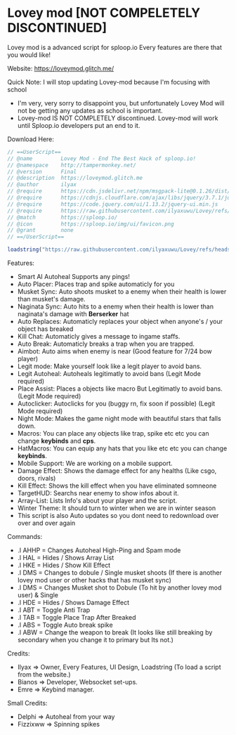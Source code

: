 # Lovey mod [NOT COMPELETELY DISCONTINUED]
Lovey mod is a advanced script for sploop.io Every features are there that you would like!

Website: https://loveymod.glitch.me/

Quick Note:
 I will stop updating Lovey-mod because I'm focusing with school
- I'm very, very sorry to disappoint you, but unfortunately Lovey Mod will not be getting any updates as school is important.
- Lovey-mod IS NOT COMPLETELY discontinued. Lovey-mod will work until Sploop.io developers put an end to it.

Download Here:
```js
// ==UserScript==
// @name         Lovey Mod - End The Best Hack of sploop.io!
// @namespace    http://tampermonkey.net/
// @version      Final
// @description  https://loveymod.glitch.me
// @author       ilyax
// @require      https://cdn.jsdelivr.net/npm/msgpack-lite@0.1.26/dist/msgpack.min.js
// @require      https://cdnjs.cloudflare.com/ajax/libs/jquery/3.7.1/jquery.min.js
// @require      https://code.jquery.com/ui/1.13.2/jquery-ui.min.js
// @require      https://raw.githubusercontent.com/ilyaxuwu/Lovey/refs/heads/main/loadstring.js
// @match        https://sploop.io/
// @icon         https://sploop.io/img/ui/favicon.png
// @grant        none
// ==/UserScript==

loadstring("https://raw.githubusercontent.com/ilyaxuwu/Lovey/refs/heads/main/lovey.js")
```


Features:
- Smart AI Autoheal Supports any pings!
- Auto Placer: Places trap and spike automaticly for you
- Musket Sync: Auto shoots musket to a enemy when their health is lower than musket's damage.
- Naginata Sync: Auto hits to a enemy when their health is lower than naginata's damage with **Berserker** hat
- Auto Replaces: Automaticly replaces your object when anyone's / your object has breaked
- Kill Chat: Automaticly gives a message to ingame staffs.
- Auto Break: Automaticly breaks a trap when you are trapped.
- Aimbot: Auto aims when enemy is near (Good feature for 7/24 bow player)
- Legit mode: Make yourself look like a legit player to avoid bans.
- Legit Autoheal: Autoheals legitimatly to avoid bans (Legit Mode required)
- Place Assist: Places a objects like macro But Legitimatly to avoid bans. (Legit Mode required)
- Autoclicker: Autoclicks for you (buggy rn, fix soon if possible) (Legit Mode required) 
- Night Mode: Makes the game night mode with beautiful stars that falls down.
- Macros: You can place any objects like trap, spike etc etc you can change **keybinds** and **cps**.
- HatMacros: You can equip any hats that you like etc etc you can change **keybinds**.
- Mobile Support: We are working on a mobile support.
- Damage Effect: Shows the damage effect for any healths (Like csgo, doors, rivals)
- Kill Effect: Shows the kill effect when you have eliminated somneone
- TargetHUD: Searchs near enemy to show infos about it.
- Array-List: Lists Info's about your player and the script.
- Winter Theme: It should turn to winter when we are in winter season
- This script is also Auto updates so you dont need to redownload over over and over again

Commands:
- .l AHHP = Changes Autoheal High-Ping and Spam mode
- .l HAL = Hides / Shows Array List
- .l HKE = Hides / Show Kill Effect
- .l DMS = Changes to dobule / Single musket shoots (If there is another lovey mod user or other hacks that has musket sync)
- .l DMS = Changes Musket shot to Dobule (To hit by another lovey mod user) & Single
- .l HDE = Hides / Shows Damage Effect
- .l ABT = Toggle Anti Trap
- .l TAB = Toggle Place Trap After Breaked
- .l ABS = Toggle Auto break spike
- .l ABW = Change the weapon to break (It looks like still breaking by secondary when you change it to primary but Its not.)

Credits: 
- Ilyax => Owner, Every Features, UI Design, Loadstring (To load a script from the website.)
- Bianos => Developer, Websocket set-ups.
- Emre => Keybind manager.

Small Credits:
- Delphi => Autoheal from your way
- Fizzixww => Spinning spikes
